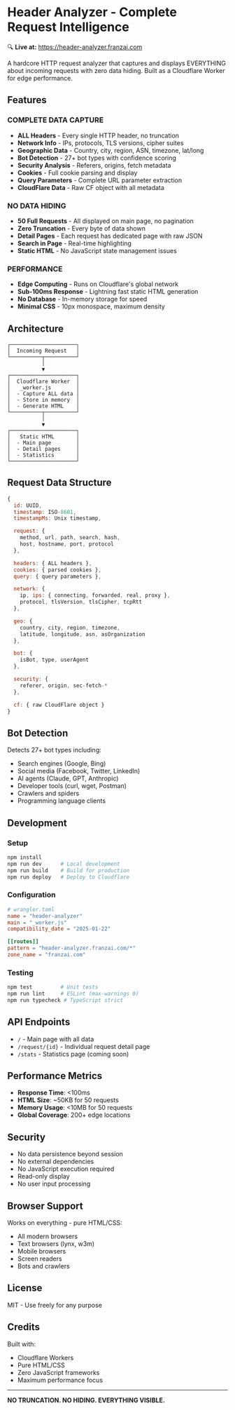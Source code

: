 # Header Analyzer - Complete Request Intelligence

🔍 **Live at:** https://header-analyzer.franzai.com

A hardcore HTTP request analyzer that captures and displays EVERYTHING about incoming requests with zero data hiding. Built as a Cloudflare Worker for edge performance.

## Features

### COMPLETE DATA CAPTURE
- **ALL Headers** - Every single HTTP header, no truncation
- **Network Info** - IPs, protocols, TLS versions, cipher suites
- **Geographic Data** - Country, city, region, ASN, timezone, lat/long
- **Bot Detection** - 27+ bot types with confidence scoring
- **Security Analysis** - Referers, origins, fetch metadata
- **Cookies** - Full cookie parsing and display
- **Query Parameters** - Complete URL parameter extraction
- **CloudFlare Data** - Raw CF object with all metadata

### NO DATA HIDING
- **50 Full Requests** - All displayed on main page, no pagination
- **Zero Truncation** - Every byte of data shown
- **Detail Pages** - Each request has dedicated page with raw JSON
- **Search in Page** - Real-time highlighting
- **Static HTML** - No JavaScript state management issues

### PERFORMANCE
- **Edge Computing** - Runs on Cloudflare's global network
- **Sub-100ms Response** - Lightning fast static HTML generation
- **No Database** - In-memory storage for speed
- **Minimal CSS** - 10px monospace, maximum density

## Architecture

```
┌─────────────────────┐
│  Incoming Request   │
└──────────┬──────────┘
           │
           ▼
┌─────────────────────┐
│  Cloudflare Worker  │
│   _worker.js        │
│  - Capture ALL data │
│  - Store in memory  │
│  - Generate HTML    │
└──────────┬──────────┘
           │
           ▼
┌─────────────────────┐
│   Static HTML       │
│  - Main page        │
│  - Detail pages     │
│  - Statistics       │
└─────────────────────┘
```

## Request Data Structure

```javascript
{
  id: UUID,
  timestamp: ISO-8601,
  timestampMs: Unix timestamp,

  request: {
    method, url, path, search, hash,
    host, hostname, port, protocol
  },

  headers: { ALL headers },
  cookies: { parsed cookies },
  query: { query parameters },

  network: {
    ip, ips: { connecting, forwarded, real, proxy },
    protocol, tlsVersion, tlsCipher, tcpRtt
  },

  geo: {
    country, city, region, timezone,
    latitude, longitude, asn, asOrganization
  },

  bot: {
    isBot, type, userAgent
  },

  security: {
    referer, origin, sec-fetch-*
  },

  cf: { raw CloudFlare object }
}
```

## Bot Detection

Detects 27+ bot types including:
- Search engines (Google, Bing)
- Social media (Facebook, Twitter, LinkedIn)
- AI agents (Claude, GPT, Anthropic)
- Developer tools (curl, wget, Postman)
- Crawlers and spiders
- Programming language clients

## Development

### Setup
```bash
npm install
npm run dev      # Local development
npm run build    # Build for production
npm run deploy   # Deploy to Cloudflare
```

### Configuration
```toml
# wrangler.toml
name = "header-analyzer"
main = "_worker.js"
compatibility_date = "2025-01-22"

[[routes]]
pattern = "header-analyzer.franzai.com/*"
zone_name = "franzai.com"
```

### Testing
```bash
npm test         # Unit tests
npm run lint     # ESLint (max-warnings 0)
npm run typecheck # TypeScript strict
```

## API Endpoints

- `/` - Main page with all data
- `/request/{id}` - Individual request detail page
- `/stats` - Statistics page (coming soon)

## Performance Metrics

- **Response Time**: <100ms
- **HTML Size**: ~50KB for 50 requests
- **Memory Usage**: <10MB for 50 requests
- **Global Coverage**: 200+ edge locations

## Security

- No data persistence beyond session
- No external dependencies
- No JavaScript execution required
- Read-only display
- No user input processing

## Browser Support

Works on everything - pure HTML/CSS:
- All modern browsers
- Text browsers (lynx, w3m)
- Mobile browsers
- Screen readers
- Bots and crawlers

## License

MIT - Use freely for any purpose

## Credits

Built with:
- Cloudflare Workers
- Pure HTML/CSS
- Zero JavaScript frameworks
- Maximum performance focus

---

**NO TRUNCATION. NO HIDING. EVERYTHING VISIBLE.**